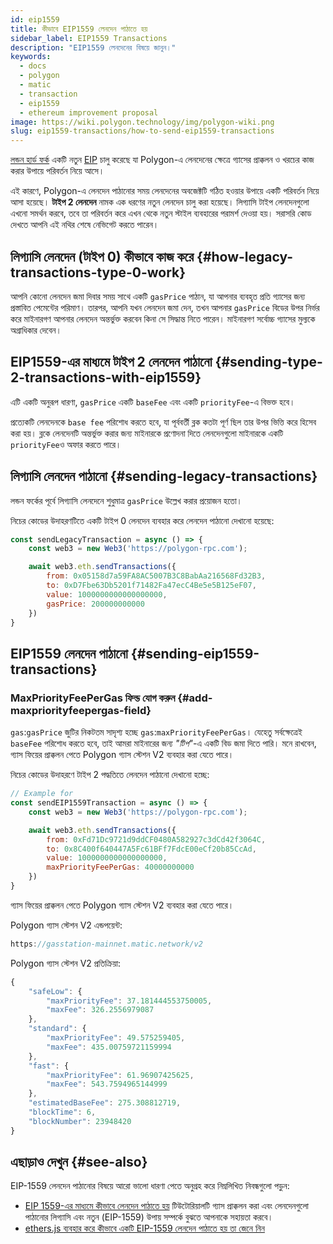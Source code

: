 ```yaml
---
id: eip1559
title: কীভাবে EIP1559 লেনদেন পাঠাতে হয়
sidebar_label: EIP1559 Transactions
description: "EIP1559 লেনদেনের বিষয়ে জানুন।"
keywords:
  - docs
  - polygon
  - matic
  - transaction
  - eip1559
  - ethereum improvement proposal
image: https://wiki.polygon.technology/img/polygon-wiki.png
slug: eip1559-transactions/how-to-send-eip1559-transactions
---
```


[লন্ডন হার্ড ফর্ক](https://blog.polygon.technology/eip-1559-upgrades-are-going-live-on-polygon-mainnet/) একটি নতুন [EIP](https://eips.ethereum.org/EIPS/eip-1559) চালু করেছে যা Polygon-এ লেনদেনের ক্ষেত্রে গ্যাসের প্রাক্কলন ও খরচের কাজ করার উপায়ে পরিবর্তন নিয়ে আসে।

এই কারণে, Polygon-এ লেনদেন পাঠানোর সময় লেনদেনের অবজেক্টটি গঠিত হওয়ার উপায়ে একটি পরিবর্তন নিয়ে আসা হয়েছে। **টাইপ 2 লেনদেন** নামক এক ধরণের নতুন লেনদেন চালু করা হয়েছে। লিগ্যাসি টাইপ লেনদেনগুলো এখনো সমর্থন করবে, তবে তা পরিবর্তন করে এখন থেকে নতুন স্টাইল ব্যবহারের পরামর্শ দেওয়া হয়। সরাসরি কোড দেখতে আপনি এই নথির শেষে নেভিগেট করতে পারেন।

## লিগ্যাসি লেনদেন (টাইপ 0) কীভাবে কাজ করে {#how-legacy-transactions-type-0-work}

আপনি কোনো লেনদেন জমা দিবার সময় সাথে একটি `gasPrice` পাঠান, যা আপনার ব্যবহৃত প্রতি গ্যাসের জন্য প্রস্তাবিত পেমেন্টের পরিমাণ। তারপর, আপনি যখন লেনদেন জমা দেন, তখন আপনার `gasPrice` বিডের উপর নির্ভর করে মাইনারগণ আপনার লেনদেন অন্তর্ভুক্ত করবেন কিনা সে সিদ্ধান্ত নিতে পারেন। মাইনারগণ সর্বোচ্চ গ্যাসের মুল্যকে অগ্রাধিকার দেবেন।

## EIP1559-এর মাধ্যমে টাইপ 2 লেনদেন পাঠানো {#sending-type-2-transactions-with-eip1559}

এটি একটি অনুরূপ ধারণা, `gasPrice` একটি `baseFee` এবং একটি `priorityFee`-এ বিভক্ত হবে।

প্রত্যেকটি লেনদেনকে `base fee` পরিশোধ করতে হবে, যা পূর্ববর্তী ব্লক কতটা পূর্ণ ছিল তার উপর ভিত্তি করে হিসেব করা হয়। ব্লকে লেনদেনটি অন্তর্ভুক্ত করার জন্য মাইনারকে প্রণোদনা দিতে লেনদেনগুলো মাইনারকে একটি `priorityFee`ও অফার করতে পারে।

## লিগ্যাসি লেনদেন পাঠানো {#sending-legacy-transactions}

লন্ডন ফর্কের পূর্বে লিগ্যাসি লেনদেনে শুধুমাত্র `gasPrice` উল্লেখ করার প্রয়োজন হতো।

নিচের কোডের উদাহরণটিতে একটি টাইপ 0 লেনদেন ব্যবহার করে লেনদেন পাঠানো দেখানো হয়েছে:

```jsx
const sendLegacyTransaction = async () => {
    const web3 = new Web3('https://polygon-rpc.com');

    await web3.eth.sendTransactions({
        from: 0x05158d7a59FA8AC5007B3C8BabAa216568Fd32B3,
        to: 0xD7Fbe63Db5201f71482Fa47ecC4Be5e5B125eF07,
        value: 1000000000000000000,
        gasPrice: 200000000000
    })
}
```

## EIP1559 লেনদেন পাঠানো {#sending-eip1559-transactions}

### MaxPriorityFeePerGas ফিল্ড যোগ করুন {#add-maxpriorityfeepergas-field}

`gas`:`gasPrice` জুটির নিকটতম সাদৃশ্য হচ্ছে `gas`:`maxPriorityFeePerGas`। যেহেতু সর্বক্ষেত্রেই `baseFee` পরিশোধ করতে হবে, তাই আমরা মাইনারের জন্য *"টিপ"*-এ একটি বিড জমা দিতে পারি। মনে রাখবেন, গ্যাস ফিয়ের প্রাক্কলন পেতে Polygon গ্যাস স্টেশন V2 ব্যবহার করা যেতে পারে।

নিচের কোডের উদাহরণে টাইপ 2 পদ্ধতিতে লেনদেন পাঠানো দেখানো হচ্ছে:

```jsx
// Example for
const sendEIP1559Transaction = async () => {
    const web3 = new Web3('https://polygon-rpc.com');

    await web3.eth.sendTransactions({
        from: 0xFd71Dc9721d9ddCF0480A582927c3dCd42f3064C,
        to: 0x8C400f640447A5Fc61BFf7FdcE00eCf20b85CcAd,
        value: 1000000000000000000,
        maxPriorityFeePerGas: 40000000000
    })
}
```

গ্যাস ফিয়ের প্রাক্কলন পেতে Polygon গ্যাস স্টেশন V2 ব্যবহার করা যেতে পারে।

Polygon গ্যাস স্টেশন V2 এন্ডপয়েন্ট:

```jsx
https://gasstation-mainnet.matic.network/v2
```

Polygon গ্যাস স্টেশন V2 প্রতিক্রিয়া:

```jsx
{
	"safeLow": {
		"maxPriorityFee": 37.181444553750005,
		"maxFee": 326.2556979087
	},
	"standard": {
		"maxPriorityFee": 49.575259405,
		"maxFee": 435.00759721159994
	},
	"fast": {
		"maxPriorityFee": 61.96907425625,
		"maxFee": 543.7594965144999
	},
	"estimatedBaseFee": 275.308812719,
	"blockTime": 6,
	"blockNumber": 23948420
}
```

## এছাড়াও দেখুন {#see-also}

EIP-1559 লেনদেন পাঠানোর বিষয়ে আরো ভালো ধারণা পেতে অনুগ্রহ করে নিম্নলিখিত নিবন্ধগুলো পড়ুন:

* [EIP 1559-এর মাধ্যমে কীভাবে লেনদেন পাঠাতে হয়](https://docs.alchemy.com/alchemy/guides/eip-1559/send-tx-eip-1559) টিউটোরিয়ালটি গ্যাস প্রাক্কলন করা এবং লেনদেনগুলো পাঠানোর লিগ্যাসি এবং নতুন (EIP-1559) উপায় সম্পর্কে বুঝতে আপনাকে সহায়তা করবে।
* [ethers.js ব্যবহার করে কীভাবে একটি EIP-1559 লেনদেন পাঠাতে হয় তা জেনে নিন](https://www.quicknode.com/guides/web3-sdks/how-to-send-an-eip-1559-transaction)
